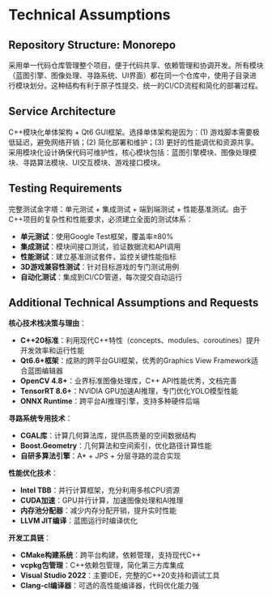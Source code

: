 # Technical Assumptions

## Repository Structure: Monorepo
采用单一代码仓库管理整个项目，便于代码共享、依赖管理和协调开发。所有模块（蓝图引擎、图像处理、寻路系统、UI界面）都在同一个仓库中，使用子目录进行模块划分。这种结构有利于原子性提交、统一的CI/CD流程和简化的部署过程。

## Service Architecture
C++模块化单体架构 + Qt6 GUI框架。选择单体架构是因为：(1) 游戏脚本需要极低延迟，避免网络开销；(2) 简化部署和维护；(3) 更好的性能调优和资源共享。采用模块化设计确保代码可维护性，核心模块包括：蓝图引擎模块、图像处理模块、寻路算法模块、UI交互模块、游戏接口模块。

## Testing Requirements
完整测试金字塔：单元测试 + 集成测试 + 端到端测试 + 性能基准测试。由于C++项目的复杂性和性能要求，必须建立全面的测试体系：
- **单元测试**：使用Google Test框架，覆盖率≥80%
- **集成测试**：模块间接口测试，验证数据流和API调用
- **性能测试**：建立基准测试套件，监控关键性能指标
- **3D游戏兼容性测试**：针对目标游戏的专门测试用例
- **自动化测试**：集成到CI/CD管道，每次提交自动运行

## Additional Technical Assumptions and Requests

**核心技术栈决策与理由**：
- **C++20标准**：利用现代C++特性（concepts、modules、coroutines）提升开发效率和运行性能
- **Qt6.6+框架**：成熟的跨平台GUI框架，优秀的Graphics View Framework适合蓝图编辑器
- **OpenCV 4.8+**：业界标准图像处理库，C++ API性能优秀，文档完善
- **TensorRT 8.6+**：NVIDIA GPU加速AI推理，专门优化YOLO模型性能
- **ONNX Runtime**：跨平台AI推理引擎，支持多种硬件后端

**寻路系统专用技术**：
- **CGAL库**：计算几何算法库，提供高质量的空间数据结构
- **Boost.Geometry**：几何算法和空间索引，优化路径计算性能
- **自研多算法引擎**：A* + JPS + 分层寻路的混合实现

**性能优化技术**：
- **Intel TBB**：并行计算框架，充分利用多核CPU资源
- **CUDA加速**：GPU并行计算，加速图像处理和AI推理
- **内存池分配器**：减少内存分配开销，提升实时性能
- **LLVM JIT编译**：蓝图运行时编译优化

**开发工具链**：
- **CMake构建系统**：跨平台构建，依赖管理，支持现代C++
- **vcpkg包管理**：C++依赖包管理，简化第三方库集成
- **Visual Studio 2022**：主要IDE，完整的C++20支持和调试工具
- **Clang-cl编译器**：可选的高性能编译器，代码优化能力强
